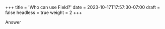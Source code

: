 +++
title = 'Who can use Field?'
date = 2023-10-17T17:57:30-07:00
draft = false
headless = true
weight = 2
+++

Answer
